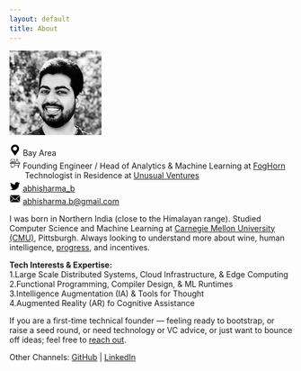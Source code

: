 ```yaml
---
layout: default
title: About
---
```


![](/assets/abhi_150.png)

![](/assets/loc.png) Bay Area  
![](/assets/work.png) Founding Engineer / Head of Analytics & Machine Learning at [FogHorn](https://www.foghorn.io/)  
&nbsp;&nbsp;&nbsp;&nbsp;&nbsp;&nbsp;&nbsp;Technologist in Residence at [Unusual Ventures](https://unusual.vc/abhi-sharma)  
![](/assets/twtr.png) [abhisharma_b](https://twitter.com/abhisharma_b)  
![](/assets/mail.png) [abhisharma.b@gmail.com](mailto:abhisharma.b@gmail.com)

I was born in Northern India (close to the Himalayan range). Studied Computer Science and Machine Learning at [Carnegie Mellon University (CMU)](https://www.cmu.edu/), Pittsburgh. Always looking to understand more about wine, human intelligence, [progress](https://youtu.be/6ZiQQ6Lalm0), and incentives.

**Tech Interests & Expertise:**  
1.Large Scale Distributed Systems, Cloud Infrastructure, & Edge Computing    
2.Functional Programming, Compiler Design, & ML Runtimes    
3.Intelligence Augmentation (IA) & Tools for Thought  
4.Augmented Reality (AR) fo Cognitive Assistance  

If you are a first-time technical founder — feeling ready to bootstrap, or raise a seed round, or need technology or VC advice, or just want to bounce off ideas; feel free to [reach out](mailto:abhi@unusual.vc).

Other Channels:
[GitHub](https://github.com/abhisharmab) | [LinkedIn](https://www.linkedin.com/in/abhishekbaburamsharma/)



